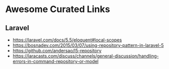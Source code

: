 # Awesome Curated Links

## Laravel

* <https://laravel.com/docs/5.5/eloquent#local-scopes>
* <https://bosnadev.com/2015/03/07/using-repository-pattern-in-laravel-5>
* <https://github.com/andersao/l5-repository>
* <https://laracasts.com/discuss/channels/general-discussion/handling-errors-in-command-repository-or-model>
